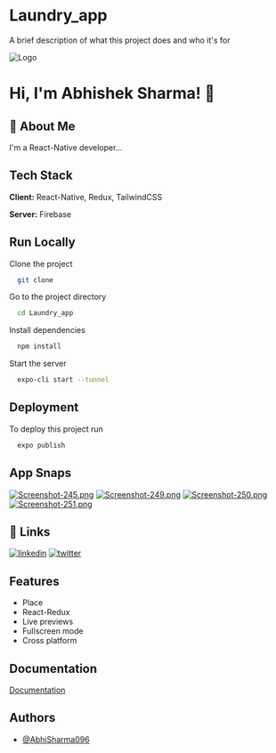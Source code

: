 
#   Laundry_app

A brief description of what this project does and who it's for


![Logo](https://www.theconsolelogs.com/react/react-native.png)


# Hi, I'm Abhishek Sharma! 👋


## 🚀 About Me
I'm a React-Native developer...


## Tech Stack

**Client:** React-Native, Redux, TailwindCSS

**Server:** Firebase


## Run Locally

Clone the project

```bash
  git clone 
```

Go to the project directory

```bash
  cd Laundry_app
```

Install dependencies

```bash
  npm install
```

Start the server

```bash
  expo-cli start --tunnel
```


## Deployment

To deploy this project run

```bash
  expo publish
```


## App Snaps

[![Screenshot-245.png](https://i.postimg.cc/vTwWMWH7/Screenshot-245.png)](https://postimg.cc/ZBj9xvN0)
[![Screenshot-249.png](https://i.postimg.cc/WbxCJ4bd/Screenshot-249.png)](https://postimg.cc/nCY0ypmx)
[![Screenshot-250.png](https://i.postimg.cc/wxJrJpZM/Screenshot-250.png)](https://postimg.cc/dDsnPzqc)
[![Screenshot-251.png](https://i.postimg.cc/CLScqfbr/Screenshot-251.png)](https://postimg.cc/PNVbGJ31)
## 🔗 Links


[![linkedin](https://img.shields.io/badge/linkedin-0A66C2?style=for-the-badge&logo=linkedin&logoColor=white)](https://www.linkedin.com/in/piyushg07/)
[![twitter](https://img.shields.io/badge/twitter-1DA1F2?style=for-the-badge&logo=twitter&logoColor=white)](https://twitter.com/piug_07)


## Features

- Place 
- React-Redux
- Live previews
- Fullscreen mode
- Cross platform


## Documentation

[Documentation](https://reactnative.dev/docs/environment-setup)


## Authors

- [@AbhiSharma096](https://www.github.com/AbhiSharma096)

